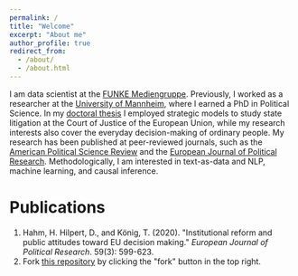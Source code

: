 ```yaml
---
permalink: /
title: "Welcome"
excerpt: "About me"
author_profile: true
redirect_from: 
  - /about/
  - /about.html
---
```


I am data scientist at the [FUNKE Mediengruppe](https://www.funkemedien.de/de/). Previously, I worked as a researcher at the [University of Mannheim](https://www.uni-mannheim.de/gess/), where I earned a PhD in Political Science. In my [doctoral thesis](https://madoc.bib.uni-mannheim.de/63025/) I employed strategic models to study state litigation at the Court of Justice of the European Union, while my research interests also cover the everyday decision-making of ordinary people. My research has been published at peer-reviewed journals, such as the [American Political Science Review](https://www.cambridge.org/core/services/aop-cambridge-core/content/view/B46AE5A929EA42FE817FE6273B0243E8/S0003055423000266a.pdf/div-class-title-divided-we-unite-the-nature-of-partyism-and-the-role-of-coalition-partnership-in-europe-div.pdf) and the [European Journal of Political Research](https://scholar.google.de/citations?view_op=view_citation&hl=de&user=RkCa68wAAAAJ&citation_for_view=RkCa68wAAAAJ:qjMakFHDy7sC). Methodologically, I am interested in text-as-data and NLP, machine learning, and causal inference. 



Publications
======
1. Hahm, H. Hilpert, D., and König, T. (2020). &quot;Institutional reform and public attitudes toward EU decision making.&quot; <i>European Journal of Political Research</i>. 59(3): 599-623. 
1. Fork [this repository](https://github.com/academicpages/academicpages.github.io) by clicking the "fork" button in the top right. 
